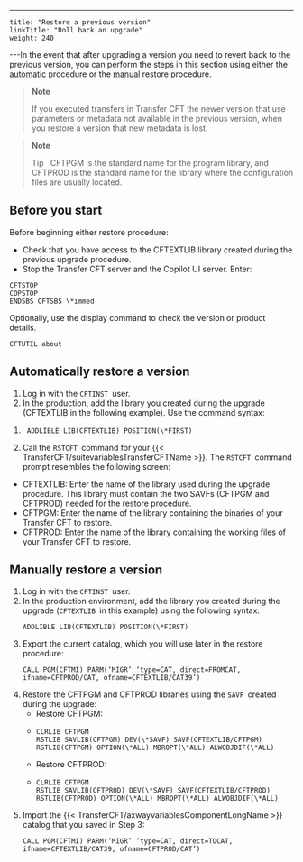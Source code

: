 ---
    title: "Restore a previous version"
    linkTitle: "Roll back an upgrade"
    weight: 240
---In the event that after upgrading a version you need to revert back to the previous version, you can perform the steps in this section using either the [automatic](#Automati) procedure or the [manual](#Manually) restore procedure.

> **Note**
>
> If you executed transfers in Transfer CFT the newer version that use parameters or metadata not available in the previous version, when you restore a version that new metadata is lost.

> **Note**
>
> Tip  
> CFTPGM is the standard name for the program library, and CFTPROD is the standard name for the library where the configuration files are usually located.

## Before you start

Before beginning either restore procedure:

- Check that you have access to the CFTEXTLIB library created during the previous upgrade procedure.
- Stop the Transfer CFT server and the Copilot UI server. Enter:

```
CFTSTOP
COPSTOP
ENDSBS CFTSBS \*immed
```

Optionally, use the display command to check the version or product details.

```
CFTUTIL about
```
<span id="Automati"></span>

## Automatically restore a version

1. Log in with the `CFTINST `user.
1. In the production, add the library you created during the upgrade (CFTEXTLIB in the following example). Use the command syntax:

<!-- -->

1. ```
    ADDLIBLE LIB(CFTEXTLIB) POSITION(\*FIRST)
    ```
1. Call the `RSTCFT `command for your {{< TransferCFT/suitevariablesTransferCFTName >}}. The `RSTCFT `command prompt resembles the following screen:

- CFTEXTLIB: Enter the name of the library used during the upgrade procedure. This library must contain the two SAVFs (CFTPGM and CFTPROD) needed for the restore procedure.
- CFTPGM: Enter the name of the library containing the binaries of your Transfer CFT to restore.
- CFTPROD: Enter the name of the library containing the working files of your Transfer CFT to restore.

<span id="Manually"></span>

## Manually restore a version

1. Log in with the `CFTINST `user.
1. In the production environment, add the library you created during the upgrade (`CFTEXTLIB `in this example) using the following syntax:  
    ```
    ADDLIBLE LIB(CFTEXTLIB) POSITION(\*FIRST)
    ```
1. Export the current catalog, which you will use later in the restore procedure:   
    ```
    CALL PGM(CFTMI) PARM(‘MIGR’ ‘type=CAT, direct=FROMCAT, ifname=CFTPROD/CAT, ofname=CFTEXTLIB/CAT39’)
    ```
1. Restore the CFTPGM and CFTPROD libraries using the `SAVF `created during the upgrade:
    -   Restore CFTPGM:
    -   ```
        CLRLIB CFTPGM
        RSTLIB SAVLIB(CFTPGM) DEV(\*SAVF) SAVF(CFTEXTLIB/CFTPGM) RSTLIB(CFTPGM) OPTION(\*ALL) MBROPT(\*ALL) ALWOBJDIF(\*ALL)
        ```
    -   Restore CFTPROD:
    -   ```
        CLRLIB CFTPGM
        RSTLIB SAVLIB(CFTPROD) DEV(\*SAVF) SAVF(CFTEXTLIB/CFTPROD) RSTLIB(CFTPROD) OPTION(\*ALL) MBROPT(\*ALL) ALWOBJDIF(\*ALL)
        ```
1. Import the {{< TransferCFT/axwayvariablesComponentLongName >}} catalog that you saved in Step 3:  
    ```
    CALL PGM(CFTMI) PARM(‘MIGR’ ‘type=CAT, direct=TOCAT, ifname=CFTEXTLIB/CAT39, ofname=CFTPROD/CAT’)
    ```
